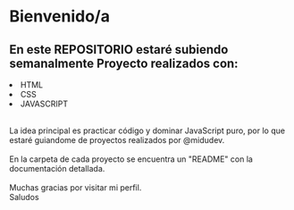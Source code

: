 <h1>Bienvenido/a</h1>

<h2>En este REPOSITORIO estaré subiendo semanalmente Proyecto realizados con:</h2>

<li>HTML</li>
<li>CSS</li>
<li>JAVASCRIPT</li>
<br>
<p>La idea principal es practicar código y dominar JavaScript puro, por lo que estaré guiandome de proyectos realizados por @midudev. <br><br> En la carpeta de cada proyecto se encuentra un "README" con la documentación detallada.
<br><br> Muchas gracias por visitar mi perfil.
<br>Saludos</p>



